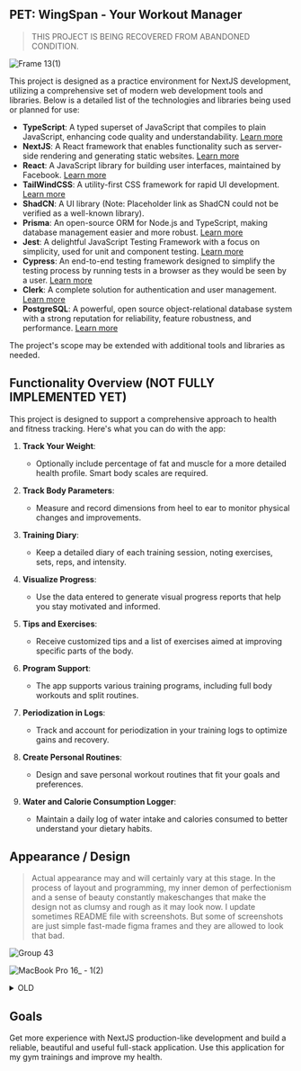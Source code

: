 ## PET: WingSpan - Your Workout Manager 
> THIS PROJECT IS BEING RECOVERED FROM ABANDONED CONDITION.

![Frame 13(1)](https://github.com/limarkdl/next-gym-fullstack/assets/116545670/c0753175-2853-45d1-9ead-afa78db4d439)

This project is designed as a practice environment for NextJS development, utilizing a comprehensive set of modern web development tools and libraries. Below is a detailed list of the technologies and libraries being used or planned for use:

- **TypeScript**: A typed superset of JavaScript that compiles to plain JavaScript, enhancing code quality and understandability. [Learn more](https://www.typescriptlang.org/)
- **NextJS**: A React framework that enables functionality such as server-side rendering and generating static websites. [Learn more](https://nextjs.org/)
- **React**: A JavaScript library for building user interfaces, maintained by Facebook. [Learn more](https://reactjs.org/)
- **TailWindCSS**: A utility-first CSS framework for rapid UI development. [Learn more](https://tailwindcss.com/)
- **ShadCN**: A UI library (Note: Placeholder link as ShadCN could not be verified as a well-known library).
- **Prisma**: An open-source ORM for Node.js and TypeScript, making database management easier and more robust. [Learn more](https://www.prisma.io/)
- **Jest**: A delightful JavaScript Testing Framework with a focus on simplicity, used for unit and component testing. [Learn more](https://jestjs.io/)
- **Cypress**: An end-to-end testing framework designed to simplify the testing process by running tests in a browser as they would be seen by a user. [Learn more](https://www.cypress.io/)
- **Clerk**: A complete solution for authentication and user management. [Learn more](https://clerk.com/)
- **PostgreSQL**: A powerful, open source object-relational database system with a strong reputation for reliability, feature robustness, and performance. [Learn more](https://www.postgresql.org/)

The project's scope may be extended with additional tools and libraries as needed.

## Functionality Overview (NOT FULLY IMPLEMENTED YET)

This project is designed to support a comprehensive approach to health and fitness tracking. Here's what you can do with the app:

1. **Track Your Weight**:
   - Optionally include percentage of fat and muscle for a more detailed health profile. Smart body scales are required.

2. **Track Body Parameters**:
   - Measure and record dimensions from heel to ear to monitor physical changes and improvements.

3. **Training Diary**:
   - Keep a detailed diary of each training session, noting exercises, sets, reps, and intensity.

4. **Visualize Progress**:
   - Use the data entered to generate visual progress reports that help you stay motivated and informed.

5. **Tips and Exercises**:
   - Receive customized tips and a list of exercises aimed at improving specific parts of the body.

6. **Program Support**:
   - The app supports various training programs, including full body workouts and split routines.

7. **Periodization in Logs**:
   - Track and account for periodization in your training logs to optimize gains and recovery.

8. **Create Personal Routines**:
   - Design and save personal workout routines that fit your goals and preferences.

9. **Water and Calorie Consumption Logger**:
   - Maintain a daily log of water intake and calories consumed to better understand your dietary habits.


## Appearance / Design
> Actual appearance may and will certainly vary at this stage.
> In the process of layout and programming, my inner demon of perfectionism and a sense of beauty constantly makeschanges that make the design not as clumsy and rough as it may look now.
> I update sometimes README file with screenshots. But some of screenshots are just simple fast-made figma frames and they are allowed to look that bad.


![Group 43](https://github.com/limarkdl/next-gym-fullstack/assets/116545670/2d4a1bcd-3bcc-4acb-9b48-9a1ab8e752d6)

![MacBook Pro 16_ - 1(2)](https://github.com/limarkdl/next-gym-fullstack/assets/116545670/38b734b3-49e6-4468-b2de-53f8c2ff4e4c)




<details>
  <summary>OLD</summary>


![изображение](https://github.com/limarkdl/next-gym-fullstack/assets/116545670/8c0ae531-a9f4-444a-a303-0b08076ce2f0)
![Снимок экрана от 2024-04-19 03-28-32](https://github.com/limarkdl/next-gym-fullstack/assets/116545670/7defa1f7-1062-415a-b452-021bcf447064)
![изображение](https://github.com/limarkdl/next-gym-fullstack/assets/116545670/0041bd43-8bc2-4fc1-ae02-a03a314b8d4a)
![Снимок экрана от 2024-04-19 03-32-11](https://github.com/limarkdl/next-gym-fullstack/assets/116545670/43b37e69-7571-4555-a144-dc5e7ee91ef6)
![изображение](https://github.com/limarkdl/next-gym-fullstack/assets/116545670/424ae9fd-34c8-4561-a471-d349e31a55cb)


  
</details>

## Goals

Get more experience with NextJS production-like development and build a reliable, beautiful and useful full-stack application. 
Use this application for my gym trainings and improve my health.
